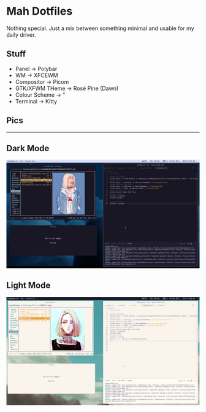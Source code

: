 # Mah Dotfiles

Nothing special. Just a mix between something minimal and usable for my daily driver.

## Stuff

* Panel -> Polybar
* WM -> XFCEWM
* Compositor -> Picom
* GTK/XFWM THeme -> Rosé Pine (Dawn)
* Colour Scheme -> "
* Terminal -> Kitty

## Pics
<hr/>

## Dark Mode

<img src="~/../images/Screenshot_2021-12-10_00-22-28.png"/>

## Light Mode
<img src="~/../images/Screenshot_2021-12-10_00-23-34.png"/>

